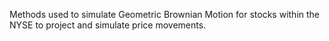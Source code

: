 Methods used to simulate Geometric Brownian Motion for stocks within the NYSE to project and simulate price movements.
